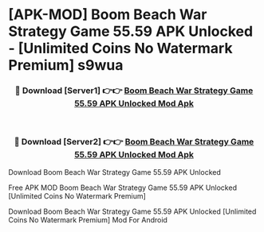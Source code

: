# [APK-MOD] Boom Beach  War Strategy Game 55.59 APK Unlocked - [Unlimited Coins No Watermark Premium] s9wua



<div align="center">
<h3>🔴 Download [Server1] 👉👉 <a href="https://momento.my/?title=Boom_Beach__War_Strategy_Game_55.59_APK_Unlocked">Boom Beach  War Strategy Game 55.59 APK Unlocked Mod Apk</a></h3><br>

<h3>🔴 Download [Server2] 👉👉 <a href="https://momento.my/?title=Boom_Beach__War_Strategy_Game_55.59_APK_Unlocked">Boom Beach  War Strategy Game 55.59 APK Unlocked Mod Apk</a></h3>
</div>



Download Boom Beach  War Strategy Game 55.59 APK Unlocked 

Free APK MOD Boom Beach  War Strategy Game 55.59 APK Unlocked [Unlimited Coins No Watermark Premium]

Download Boom Beach  War Strategy Game 55.59 APK Unlocked [Unlimited Coins No Watermark Premium] Mod For Android
